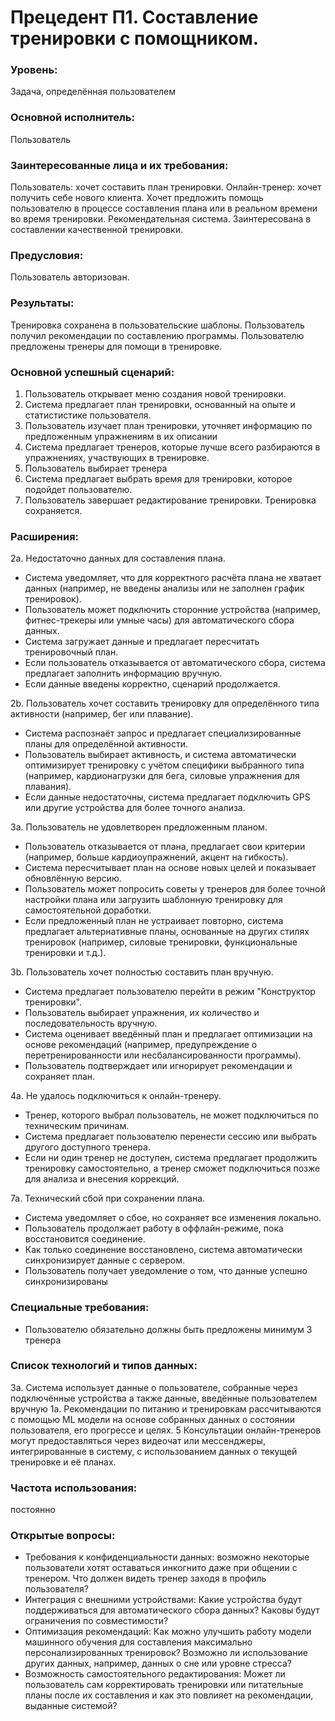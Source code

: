 # Прецедент П1. Составление тренировки с помощником.
### Уровень: 
Задача, определённая пользователем
### Основной исполнитель: 
Пользователь
### Заинтересованные лица и их требования:
Пользователь: хочет составить план тренировки.
Онлайн-тренер: хочет получить себе нового клиента. Хочет предложить помощь пользователю в процессе составления плана или в реальном времени во время тренировки.
Рекомендательная система. Заинтересована в составлении качественной тренировки. 
### Предусловия:
Пользователь авторизован.
### Результаты:
Тренировка сохранена в пользовательские шаблоны. Пользователь получил рекомендации по составлению программы. Пользователю предложены тренеры для помощи в тренировке. 
### Основной успешный сценарий: 
1. Пользователь открывает меню создания новой тренировки.
2. Система предлагает план тренировки, основанный на опыте и статистистике пользователя.
3. Пользователь изучает план тренировки, уточняет информацию по предложенным упражнениям в их описании
4. Система предлагает тренеров, которые лучше всего разбираются в упражнениях, участвующих в тренировке.
5. Пользователь выбирает тренера
6. Система предлагает выбрать время для тренировки, которое подойдет пользователю.
7. Пользователь завершает редактирование тренировки. Тренировка сохраняется.


### Расширения: 
2a. Недостаточно данных для составления плана.
- Система уведомляет, что для корректного расчёта плана не хватает данных (например, не введены анализы или не заполнен график тренировок).
- Пользователь может подключить сторонние устройства (например, фитнес-трекеры или умные часы) для автоматического сбора данных.
- Система загружает данные и предлагает пересчитать тренировочный план.
- Если пользователь отказывается от автоматического сбора, система предлагает заполнить информацию вручную.
- Если данные введены корректно, сценарий продолжается.

2b. Пользователь хочет составить тренировку для определённого типа активности (например, бег или плавание).

- Система распознаёт запрос и предлагает специализированные планы для определённой активности.
- Пользователь выбирает активность, и система автоматически оптимизирует тренировку с учётом специфики выбранного типа (например, кардионагрузки для бега, силовые упражнения для плавания).
- Если данные недостаточны, система предлагает подключить GPS или другие устройства для более точного анализа.

3a. Пользователь не удовлетворен предложенным планом.
- Пользователь отказывается от плана, предлагает свои критерии (например, больше кардиоупражнений, акцент на гибкость).
- Система пересчитывает план на основе новых целей и показывает обновлённую версию.
- Пользователь может попросить советы у тренеров для более точной настройки плана или загрузить шаблонную тренировку для самостоятельной доработки.
- Если предложенный план не устраивает повторно, система предлагает альтернативные планы, основанные на других стилях тренировок (например, силовые тренировки, функциональные тренировки и т.д.).

3b. Пользователь хочет полностью составить план вручную.
- Система предлагает пользователю перейти в режим "Конструктор тренировки".
- Пользователь выбирает упражнения, их количество и последовательность вручную.
- Система оценивает введённый план и предлагает оптимизации на основе рекомендаций (например, предупреждение о перетренированности или несбалансированности программы).
- Пользователь подтверждает или игнорирует рекомендации и сохраняет план.

4a. Не удалось подключиться к онлайн-тренеру.
- Тренер, которого выбрал пользователь, не может подключиться по техническим причинам.
- Система предлагает пользователю перенести сессию или выбрать другого доступного тренера.
- Если ни один тренер не доступен, система предлагает продолжить тренировку самостоятельно, а тренер сможет подключиться позже для анализа и внесения коррекций.

7a. Технический сбой при сохранении плана.
- Система уведомляет о сбое, но сохраняет все изменения локально.
- Пользователь продолжает работу в оффлайн-режиме, пока восстановится соединение.
- Как только соединение восстановлено, система автоматически синхронизирует данные с сервером.
- Пользователь получает уведомление о том, что данные успешно синхронизированы

### Специальные требования: 
- Пользователю обязательно должны быть предложены минимум 3 тренера
### Список технологий и типов данных: 
3a. Система использует данные о пользователе, собранные через подключённые устройства а также данные, введённые пользователем вручную
1а. Рекомендации по питанию и тренировкам рассчитываются с помощью ML модели на основе собранных данных о состоянии пользователя, его прогрессе и целях.
5 Консультации онлайн-тренеров могут предоставляться через видеочат или мессенджеры, интегрированные в систему, с использованием данных о текущей тренировке и её планах. 
 
### Частота использования: 
постоянно
### Открытые вопросы:
- Требования к конфиденциальности данных: возможно некоторые пользователи хотят оставаться инкогнито даже при общении с тренером. Что должен видеть тренер заходя в профиль пользователя? 
- Интеграция с внешними устройствами: Какие устройства будут поддерживаться для автоматического сбора данных? Каковы будут ограничения по совместимости?
- Оптимизация рекомендаций: Как можно улучшить работу модели машинного обучения для составления максимально персонализированных тренировок? Возможно ли использование других данных, например, данных о сне или уровне стресса?
- Возможность самостоятельного редактирования: Может ли пользователь сам корректировать тренировки или питательные планы после их составления и как это повлияет на рекомендации, выданные системой?